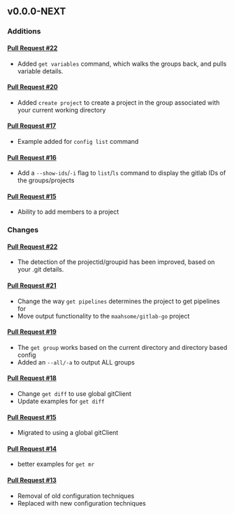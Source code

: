 ## v0.0.0-NEXT

### Additions

#### [Pull Request #22](https://github.com/Maahsome/gitlab-tool/pull/22)

- Added `get variables` command, which walks the groups back, and pulls variable details.

#### [Pull Request #20](https://github.com/Maahsome/gitlab-tool/pull/20)

- Added `create project` to create a project in the group associated with your current working directory

#### [Pull Request #17](https://github.com/Maahsome/gitlab-tool/pull/17)

- Example added for `config list` command

#### [Pull Request #16](https://github.com/Maahsome/gitlab-tool/pull/16)

- Add a `--show-ids`/`-i` flag to `list`/`ls` command to display the gitlab IDs of the groups/projects

#### [Pull Request #15](https://github.com/Maahsome/gitlab-tool/pull/15)

- Ability to add members to a project


### Changes

#### [Pull Request #22](https://github.com/Maahsome/gitlab-tool/pull/22)

- The detection of the projectid/groupid has been improved, based on your .git details.

#### [Pull Request #21](https://github.com/Maahsome/gitlab-tool/pull/21)

- Change the way `get pipelines` determines the project to get pipelines for
- Move output functionality to the `maahsome/gitlab-go` project

#### [Pull Request #19](https://github.com/Maahsome/gitlab-tool/pull/19)

- The `get group` works based on the current directory and directory based config
- Added an `--all/-a` to output ALL groups

#### [Pull Request #18](https://github.com/Maahsome/gitlab-tool/pull/18)

- Change `get diff` to use global gitClient
- Update examples for `get diff`

#### [Pull Request #15](https://github.com/Maahsome/gitlab-tool/pull/15)

- Migrated to using a global gitClient

#### [Pull Request #14](https://github.com/Maahsome/gitlab-tool/pull/14)

- better examples for `get mr`

#### [Pull Request #13](https://github.com/Maahsome/gitlab-tool/pull/13)

- Removal of old configuration techniques
- Replaced with new configuration techniques 

